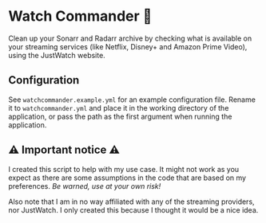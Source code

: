 # Watch Commander 👮
Clean up your Sonarr and Radarr archive by checking what is available on your streaming services (like Netflix, Disney+
and Amazon Prime Video), using the JustWatch website.‍️

## Configuration
See `watchcommander.example.yml` for an example configuration file.
Rename it to `watchcommander.yml` and place it in the working directory of the application, or pass the path as the
first argument when running the application.

## ⚠️ Important notice ⚠️
I created this script to help with my use case. It might not work as you expect as there are some assumptions in the
code that are based on my preferences. *Be warned, use at your own risk!*

Also note that I am in no way affiliated with any of the streaming providers, nor JustWatch.
I only created this because I thought it would be a nice idea.